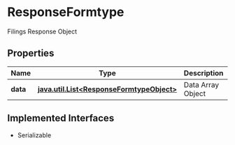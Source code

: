 

# ResponseFormtype

Filings Response Object

## Properties

Name | Type | Description | Notes
------------ | ------------- | ------------- | -------------
**data** | [**java.util.List&lt;ResponseFormtypeObject&gt;**](ResponseFormtypeObject.md) | Data Array Object |  [optional]


## Implemented Interfaces

* Serializable


